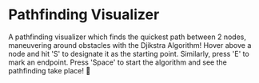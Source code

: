 ﻿# Pathfinding Visualizer
A pathfinding visualizer which finds the quickest path between 2 nodes, maneuvering around obstacles with the Djikstra Algorithm! Hover above a node and hit 'S' to designate it as the starting point. Similarly, press 'E' to mark an endpoint. Press 'Space' to start the algorithm and see the pathfinding take place! 🎯
